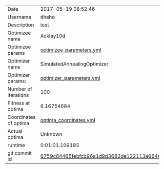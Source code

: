 | | |
| --- | --- |
| Date | 2017-05-19 08:52:46 |
| Username | dhaho |
| Description | test |
| Optimizee name | Ackley10d |
| Optimizee params |  <a href="optimizee_parameters.yml">optimizee_parameters.yml</a>  |
| Optimizer name | SimulatedAnnealingOptimizer |
| Optimizer params: |  <a href="optimizer_parameters.yml">optimizer_parameters.yml</a>  |
| Number of iterations | 100 |
| Fitness at optima | 6.16754684 |
| Coordinates of optima |  <a href="optima_coordinates.yml">optima_coordinates.yml</a>  |
| Actual optima |  Unknown  |
| runtime | 0:01:01.109185 |
| git commit id | <a href="git@github.com:IGITUGraz/LTL/commit/6759c84465febfcb96a1d9d3682de122113a6646">6759c84465febfcb96a1d9d3682de122113a6646</a> |